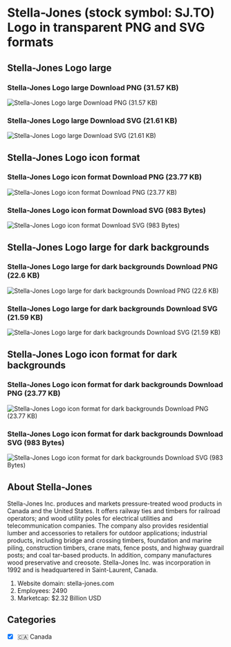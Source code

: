 # Stella-Jones (stock symbol: SJ.TO) Logo in transparent PNG and SVG formats

## Stella-Jones Logo large

### Stella-Jones Logo large Download PNG (31.57 KB)

![Stella-Jones Logo large Download PNG (31.57 KB)](/img/orig/SJ.TO_BIG-e28d5a31.png)

### Stella-Jones Logo large Download SVG (21.61 KB)

![Stella-Jones Logo large Download SVG (21.61 KB)](/img/orig/SJ.TO_BIG-76000c72.svg)

## Stella-Jones Logo icon format

### Stella-Jones Logo icon format Download PNG (23.77 KB)

![Stella-Jones Logo icon format Download PNG (23.77 KB)](/img/orig/SJ.TO-26403f31.png)

### Stella-Jones Logo icon format Download SVG (983 Bytes)

![Stella-Jones Logo icon format Download SVG (983 Bytes)](/img/orig/SJ.TO-5d82180d.svg)

## Stella-Jones Logo large for dark backgrounds

### Stella-Jones Logo large for dark backgrounds Download PNG (22.6 KB)

![Stella-Jones Logo large for dark backgrounds Download PNG (22.6 KB)](/img/orig/SJ.TO_BIG.D-26d057a1.png)

### Stella-Jones Logo large for dark backgrounds Download SVG (21.59 KB)

![Stella-Jones Logo large for dark backgrounds Download SVG (21.59 KB)](/img/orig/SJ.TO_BIG.D-74130033.svg)

## Stella-Jones Logo icon format for dark backgrounds

### Stella-Jones Logo icon format for dark backgrounds Download PNG (23.77 KB)

![Stella-Jones Logo icon format for dark backgrounds Download PNG (23.77 KB)](/img/orig/SJ.TO.D-c19b488f.png)

### Stella-Jones Logo icon format for dark backgrounds Download SVG (983 Bytes)

![Stella-Jones Logo icon format for dark backgrounds Download SVG (983 Bytes)](/img/orig/SJ.TO.D-320d41a0.svg)

## About Stella-Jones

Stella-Jones Inc. produces and markets pressure-treated wood products in Canada and the United States. It offers railway ties and timbers for railroad operators; and wood utility poles for electrical utilities and telecommunication companies. The company also provides residential lumber and accessories to retailers for outdoor applications; industrial products, including bridge and crossing timbers, foundation and marine piling, construction timbers, crane mats, fence posts, and highway guardrail posts; and coal tar-based products. In addition, company manufactures wood preservative and creosote. Stella-Jones Inc. was incorporation in 1992 and is headquartered in Saint-Laurent, Canada.

1. Website domain: stella-jones.com
2. Employees: 2490
3. Marketcap: $2.32 Billion USD


## Categories
- [x] 🇨🇦 Canada
